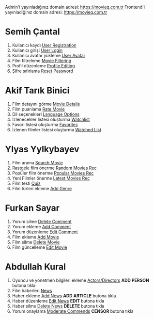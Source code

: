 Admin'i yayınladığınız domain adresi: https://movieq.com.tr
Frontend'i yayınladığınız domain adresi: https://movieq.com.tr

# Semih Çantal #
1. Kullanıcı kaydı [User Registration](https://movieq.com.tr/login#)
2. Kullanıcı girişi [User Login](https://movieq.com.tr/login)
3. Kullanıcı avatar yükleme [User Avatar](https://movieq.com.tr/profile)
4. Film filtreleme [Movie Filtering](https://movieq.com.tr/search?query=one)
5. Profil düzenleme  [Profile Editing](http://movieq.com.tr/profile)
6. Şifre sıfırlama  [Reset Password](https://movieq.com.tr/profile)

# Akif Tarık Binici #
1. Film detayını görme [Movie Details](https://movieq.com.tr/movies/1)
2. Film puanlama [Rate Movie](https://movieq.com.tr/movies/1)
3. Dil seçenekleri [Language Options](https://movieq.com.tr/)
4. İzlenecekler listesi oluşturma [Watchlist](https://movieq.com.tr/profile)
5. Favori listesi oluşturma  [Favorites](https://movieq.com.tr/profile)
6. İzlenen filmler listesi oluşturma  [Watched List](https://movieq.com.tr/profile)

# Ylyas Yylkybayev #
1. Film arama [Search Movie](https://movieq.com.tr/search?query=one)
2. Rastgele film önerme [Random Movies Rec](https://movieq.com.tr/movies)
3. Popüler film önerme [Popular Movies Rec](https://movieq.com.tr/movies)
4. Yeni Filmler önerme [Latest Movies Rec](https://movieq.com.tr/movies)
5. Film testi [Quiz](https://movieq.com.tr/quiz)
6. Film türleri ekleme [Add Genre](/genres)

# Furkan Sayar #
1. Yorum silme [Delete Comment](https://movieq.com.tr/movies/1)
2. Yorum ekleme [Add Comment](https://movieq.com.tr/movies/1)
3. Yorum düzenleme [Edit Comment](https://movieq.com.tr/movies/1)
4. Film ekleme [Add Movie](/movies)
5. Film silme [Delete Movie](/movies)
6. Film güncelleme [Edit Movie](/movies)

# Abdullah Kural #
1. Oyuncu ve yönetmen bilgileri ekleme [Actors/Directors](https://movieq-admin.netlify.app/actors) **ADD PERSON** butona tıkla
2. Film haberleri [News](https://movieq.com.tr/news)
3. Haber ekleme [Add News](https://movieq-admin.netlify.app//news) **ADD ARTICLE** butona tıkla
4. Haber düzenleme [Edit News](https://movieq-admin.netlify.app//news) **EDIT** butona tıkla
5. Haber silme  [Delete News](https://movieq-admin.netlify.app//news) **DELETE** butona tıkla
6. Yorum onaylama [Moderate Commends](https://movieq-admin.netlify.app/commends) **CENSOR** butona tıkla
